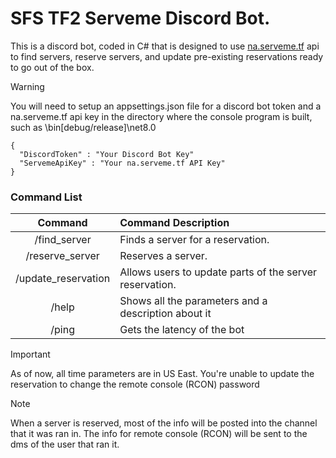 # SFS TF2 Serveme Discord Bot.

This is a discord bot, coded in C# that is designed to use [na.serveme.tf](https://na.serveme.tf/) api to find servers, reserve servers, and update pre-existing reservations ready to go out of the box.

> [!WARNING]
> You will need to setup an appsettings.json file for a discord bot token and a na.serveme.tf api key in the directory where the console program is built, such as \bin\[debug/release]\net8.0
> ```
> {
>   "DiscordToken" : "Your Discord Bot Key"
>   "ServemeApiKey" : "Your na.serveme.tf API Key"
> }
> ```

### Command List
Command | Command Description
:---: | :------
/find_server | Finds a server for a reservation.
/reserve_server | Reserves a server.
/update_reservation | Allows users to update parts of the server reservation.
/help | Shows all the parameters and a description about it
/ping | Gets the latency of the bot

> [!IMPORTANT]
> As of now, all time parameters are in US East.
> You're unable to update the reservation to change the remote console (RCON) password

> [!NOTE]
> When a server is reserved, most of the info will be posted into the channel that it was ran in.
> The info for remote console (RCON) will be sent to the dms of the user that ran it.
